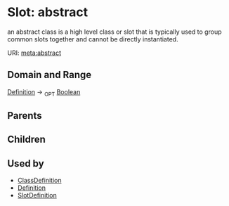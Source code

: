 # Slot: abstract


an abstract class is a high level class or slot that is typically used to group common slots together and cannot be directly instantiated.

URI: [meta:abstract](https://w3id.org/biolink/biolinkml/meta/abstract)
## Domain and Range

[Definition](Definition.md) ->  <sub>OPT</sub> [Boolean](Boolean.md)
## Parents

## Children

## Used by

 * [ClassDefinition](ClassDefinition.md)
 * [Definition](Definition.md)
 * [SlotDefinition](SlotDefinition.md)
